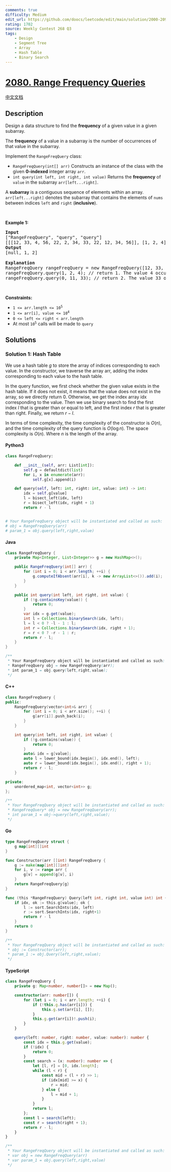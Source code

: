 ```yaml
---
comments: true
difficulty: Medium
edit_url: https://github.com/doocs/leetcode/edit/main/solution/2000-2099/2080.Range%20Frequency%20Queries/README_EN.md
rating: 1702
source: Weekly Contest 268 Q3
tags:
    - Design
    - Segment Tree
    - Array
    - Hash Table
    - Binary Search
---
```


<!-- problem:start -->

# [2080. Range Frequency Queries](https://leetcode.com/problems/range-frequency-queries)

[中文文档](/solution/2000-2099/2080.Range%20Frequency%20Queries/README.md)

## Description

<!-- description:start -->

<p>Design a data structure to find the <strong>frequency</strong> of a given value in a given subarray.</p>

<p>The <strong>frequency</strong> of a value in a subarray is the number of occurrences of that value in the subarray.</p>

<p>Implement the <code>RangeFreqQuery</code> class:</p>

<ul>
	<li><code>RangeFreqQuery(int[] arr)</code> Constructs an instance of the class with the given <strong>0-indexed</strong> integer array <code>arr</code>.</li>
	<li><code>int query(int left, int right, int value)</code> Returns the <strong>frequency</strong> of <code>value</code> in the subarray <code>arr[left...right]</code>.</li>
</ul>

<p>A <strong>subarray</strong> is a contiguous sequence of elements within an array. <code>arr[left...right]</code> denotes the subarray that contains the elements of <code>nums</code> between indices <code>left</code> and <code>right</code> (<strong>inclusive</strong>).</p>

<p>&nbsp;</p>
<p><strong class="example">Example 1:</strong></p>

<pre>
<strong>Input</strong>
[&quot;RangeFreqQuery&quot;, &quot;query&quot;, &quot;query&quot;]
[[[12, 33, 4, 56, 22, 2, 34, 33, 22, 12, 34, 56]], [1, 2, 4], [0, 11, 33]]
<strong>Output</strong>
[null, 1, 2]

<strong>Explanation</strong>
RangeFreqQuery rangeFreqQuery = new RangeFreqQuery([12, 33, 4, 56, 22, 2, 34, 33, 22, 12, 34, 56]);
rangeFreqQuery.query(1, 2, 4); // return 1. The value 4 occurs 1 time in the subarray [33, 4]
rangeFreqQuery.query(0, 11, 33); // return 2. The value 33 occurs 2 times in the whole array.
</pre>

<p>&nbsp;</p>
<p><strong>Constraints:</strong></p>

<ul>
	<li><code>1 &lt;= arr.length &lt;= 10<sup>5</sup></code></li>
	<li><code>1 &lt;= arr[i], value &lt;= 10<sup>4</sup></code></li>
	<li><code>0 &lt;= left &lt;= right &lt; arr.length</code></li>
	<li>At most <code>10<sup>5</sup></code> calls will be made to <code>query</code></li>
</ul>

<!-- description:end -->

## Solutions

<!-- solution:start -->

### Solution 1: Hash Table

We use a hash table $g$ to store the array of indices corresponding to each value. In the constructor, we traverse the array $\text{arr}$, adding the index corresponding to each value to the hash table.

In the query function, we first check whether the given value exists in the hash table. If it does not exist, it means that the value does not exist in the array, so we directly return $0$. Otherwise, we get the index array $\text{idx}$ corresponding to the value. Then we use binary search to find the first index $l$ that is greater than or equal to $\text{left}$, and the first index $r$ that is greater than $\text{right}$. Finally, we return $r - l$.

In terms of time complexity, the time complexity of the constructor is $O(n)$, and the time complexity of the query function is $O(\log n)$. The space complexity is $O(n)$. Where $n$ is the length of the array.

<!-- tabs:start -->

#### Python3

```python
class RangeFreqQuery:

    def __init__(self, arr: List[int]):
        self.g = defaultdict(list)
        for i, x in enumerate(arr):
            self.g[x].append(i)

    def query(self, left: int, right: int, value: int) -> int:
        idx = self.g[value]
        l = bisect_left(idx, left)
        r = bisect_left(idx, right + 1)
        return r - l


# Your RangeFreqQuery object will be instantiated and called as such:
# obj = RangeFreqQuery(arr)
# param_1 = obj.query(left,right,value)
```

#### Java

```java
class RangeFreqQuery {
    private Map<Integer, List<Integer>> g = new HashMap<>();

    public RangeFreqQuery(int[] arr) {
        for (int i = 0; i < arr.length; ++i) {
            g.computeIfAbsent(arr[i], k -> new ArrayList<>()).add(i);
        }
    }

    public int query(int left, int right, int value) {
        if (!g.containsKey(value)) {
            return 0;
        }
        var idx = g.get(value);
        int l = Collections.binarySearch(idx, left);
        l = l < 0 ? -l - 1 : l;
        int r = Collections.binarySearch(idx, right + 1);
        r = r < 0 ? -r - 1 : r;
        return r - l;
    }
}

/**
 * Your RangeFreqQuery object will be instantiated and called as such:
 * RangeFreqQuery obj = new RangeFreqQuery(arr);
 * int param_1 = obj.query(left,right,value);
 */
```

#### C++

```cpp
class RangeFreqQuery {
public:
    RangeFreqQuery(vector<int>& arr) {
        for (int i = 0; i < arr.size(); ++i) {
            g[arr[i]].push_back(i);
        }
    }

    int query(int left, int right, int value) {
        if (!g.contains(value)) {
            return 0;
        }
        auto& idx = g[value];
        auto l = lower_bound(idx.begin(), idx.end(), left);
        auto r = lower_bound(idx.begin(), idx.end(), right + 1);
        return r - l;
    }

private:
    unordered_map<int, vector<int>> g;
};

/**
 * Your RangeFreqQuery object will be instantiated and called as such:
 * RangeFreqQuery* obj = new RangeFreqQuery(arr);
 * int param_1 = obj->query(left,right,value);
 */
```

#### Go

```go
type RangeFreqQuery struct {
	g map[int][]int
}

func Constructor(arr []int) RangeFreqQuery {
	g := make(map[int][]int)
	for i, v := range arr {
		g[v] = append(g[v], i)
	}
	return RangeFreqQuery{g}
}

func (this *RangeFreqQuery) Query(left int, right int, value int) int {
	if idx, ok := this.g[value]; ok {
		l := sort.SearchInts(idx, left)
		r := sort.SearchInts(idx, right+1)
		return r - l
	}
	return 0
}

/**
 * Your RangeFreqQuery object will be instantiated and called as such:
 * obj := Constructor(arr);
 * param_1 := obj.Query(left,right,value);
 */
```

#### TypeScript

```ts
class RangeFreqQuery {
    private g: Map<number, number[]> = new Map();

    constructor(arr: number[]) {
        for (let i = 0; i < arr.length; ++i) {
            if (!this.g.has(arr[i])) {
                this.g.set(arr[i], []);
            }
            this.g.get(arr[i])!.push(i);
        }
    }

    query(left: number, right: number, value: number): number {
        const idx = this.g.get(value);
        if (!idx) {
            return 0;
        }
        const search = (x: number): number => {
            let [l, r] = [0, idx.length];
            while (l < r) {
                const mid = (l + r) >> 1;
                if (idx[mid] >= x) {
                    r = mid;
                } else {
                    l = mid + 1;
                }
            }
            return l;
        };
        const l = search(left);
        const r = search(right + 1);
        return r - l;
    }
}

/**
 * Your RangeFreqQuery object will be instantiated and called as such:
 * var obj = new RangeFreqQuery(arr)
 * var param_1 = obj.query(left,right,value)
 */
```

<!-- tabs:end -->

<!-- solution:end -->

<!-- problem:end -->
